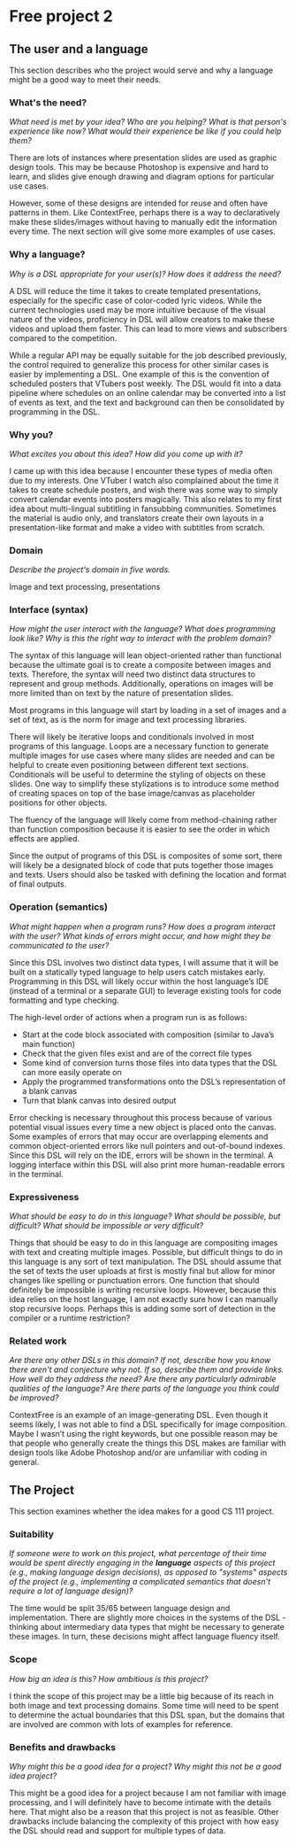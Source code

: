 # Free project 2

## The user and a language

This section describes who the project would serve and why a language might be a
good way to meet their needs.

### What's the need?

_What need is met by your idea? Who are you helping? What is that person's
experience like now? What would their experience be like if you could help
them?_

There are lots of instances where presentation slides are used as graphic design tools. This may be because Photoshop is expensive and hard to learn, and slides give enough drawing and diagram options for particular use cases. 

However, some of these designs are intended for reuse and often have patterns in them. Like ContextFree, perhaps there is a way to declaratively make these slides/images without having to manually edit the information every time. The next section will give some more examples of use cases.

### Why a language?

_Why is a DSL appropriate for your user(s)? How does it address the need?_

A DSL will reduce the time it takes to create templated presentations, especially for the specific case of color-coded lyric videos. While the current technologies used may be more intuitive because of the visual nature of the videos, proficiency in DSL will allow creators to make these videos and upload them faster. This can lead to more views and subscribers compared to the competition. 

While a regular API may be equally suitable for the job described previously, the control required to generalize this process for other similar cases is easier by implementing a DSL. One example of this is the convention of scheduled posters that VTubers post weekly. The DSL would fit into a data pipeline where schedules on an online calendar may be converted into a list of events as text, and the text and background can then be consolidated by programming in the DSL. 


### Why you?

_What excites you about this idea? How did you come up with it?_

I came up with this idea because I encounter these types of media often due to my interests. One VTuber I watch also complained about the time it takes to create schedule posters, and wish there was some way to simply convert calendar events into posters magically. This also relates to my first idea about multi-lingual subtitling in fansubbing communities. Sometimes the material is audio only, and translators create their own layouts in a presentation-like format and make a video with subtitles from scratch. 

### Domain

_Describe the project's domain in five words._

Image and text processing, presentations

### Interface (syntax)

_How might the user interact with the language? What does programming look
like? Why is this the right way to interact with the problem domain?_

The syntax of this language will lean object-oriented rather than functional because the ultimate goal is to create a composite between images and texts. Therefore, the syntax will need two distinct data structures to represent and group methods. Additionally, operations on images will be more limited than on text by the nature of presentation slides. 

Most programs in this language will start by loading in a set of images and a set of text, as is the norm for image and text processing libraries.

There will likely be iterative loops and conditionals involved in most programs of this language. Loops are a necessary function to generate multiple images for use cases where many slides are needed and can be helpful to create even positioning between different text sections. Conditionals will be useful to determine the styling of objects on these slides. One way to simplify these stylizations is to introduce some method of creating spaces on top of the base image/canvas as placeholder positions for other objects.

The fluency of the language will likely come from method-chaining rather than function composition because it is easier to see the order in which effects are applied. 

Since the output of programs of this DSL is composites of some sort, there will likely be a designated block of code that puts together those images and texts. Users should also be tasked with defining the location and format of final outputs.


### Operation (semantics)

_What might happen when a program runs? How does a program interact with the
user? What kinds of errors might occur, and how might they be communicated to
the user?_

Since this DSL involves two distinct data types, I will assume that it will be built on a statically typed language to help users catch mistakes early. Programming in this DSL will likely occur within the host language’s IDE (instead of a terminal or a separate GUI) to leverage existing tools for code formatting and type checking. 

The high-level order of actions when a program run is as follows:
- Start at the code block associated with composition (similar to Java’s main function)
- Check that the given files exist and are of the correct file types
- Some kind of conversion turns those files into data types that the DSL can more easily operate on
- Apply the programmed transformations onto the DSL’s representation of a blank canvas
- Turn that blank canvas into desired output

Error checking is necessary throughout this process because of various potential visual issues every time a new object is placed onto the canvas. Some examples of errors that may occur are overlapping elements and common object-oriented errors like null pointers and out-of-bound indexes. Since this DSL will rely on the IDE, errors will be shown in the terminal. A logging interface within this DSL will also print more human-readable errors in the terminal.


### Expressiveness

_What should be easy to do in this language? What should be possible, but
difficult? What should be impossible or very difficult?_

Things that should be easy to do in this language are compositing images with text and creating multiple images. Possible, but difficult things to do in this language is any sort of text manipulation. The DSL should assume that the set of texts the user uploads at first is mostly final but allow for minor changes like spelling or punctuation errors. One function that should definitely be impossible is writing recursive loops. However, because this idea relies on the host language, I am not exactly sure how I can manually stop recursive loops. Perhaps this is adding some sort of detection in the compiler or a runtime restriction?

### Related work

_Are there any other DSLs in this domain? If not, describe how you know there
aren't and conjecture why not. If so, describe them and provide links. How well
do they address the need? Are there any particularly admirable qualities of the
language? Are there parts of the language you think could be improved?_

ContextFree is an example of an image-generating DSL. Even though it seems likely, I was not able to find a DSL specifically for image composition. Maybe I wasn’t using the right keywords, but one possible reason may be that people who generally create the things this DSL makes are familiar with design tools like Adobe Photoshop and/or are unfamiliar with coding in general.

## The Project

This section examines whether the idea makes for a good CS 111 project.

### Suitability

_If someone were to work on this project, what percentage of their time would be
spent directly engaging in the **language** aspects of this project (e.g.,
making language design decisions), as opposed to "systems" aspects of the
project (e.g., implementing a complicated semantics that doesn't require a lot
of language design)?_

The time would be split 35/65 between language design and implementation. There are slightly more choices in the systems of the DSL - thinking about intermediary data types that might be necessary to generate these images. In turn, these decisions might affect language fluency itself.

### Scope

_How big an idea is this? How ambitious is this project?_

I think the scope of this project may be a little big because of its reach in both image and text processing domains. Some time will need to be spent to determine the actual boundaries that this DSL span, but the domains that are involved are common with lots of examples for reference.


### Benefits and drawbacks

_Why might this be a good idea for a project? Why might this not be a good idea
project?_

This might be a good idea for a project because I am not familiar with image processing, and I will definitely have to become intimate with the details here. That might also be a reason that this project is not as feasible. Other drawbacks include balancing the complexity of this project with how easy the DSL should read and support for multiple types of data.
